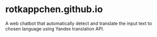 # rotkappchen.github.io
A web chatbot that automatically detect and translate the input text to chosen language using Yandex translation API.
